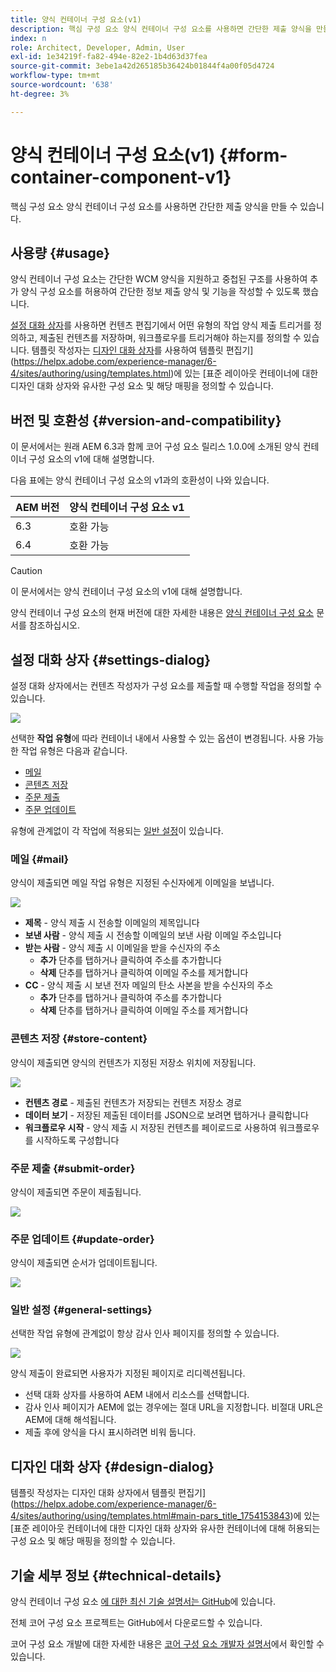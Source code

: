 ```yaml
---
title: 양식 컨테이너 구성 요소(v1)
description: 핵심 구성 요소 양식 컨테이너 구성 요소를 사용하면 간단한 제출 양식을 만들 수 있습니다.
index: n
role: Architect, Developer, Admin, User
exl-id: 1e34219f-fa82-494e-82e2-1b4d63d37fea
source-git-commit: 3ebe1a42d265185b36424b01844f4a00f05d4724
workflow-type: tm+mt
source-wordcount: '638'
ht-degree: 3%

---
```


# 양식 컨테이너 구성 요소(v1) {#form-container-component-v1}

핵심 구성 요소 양식 컨테이너 구성 요소를 사용하면 간단한 제출 양식을 만들 수 있습니다.

## 사용량 {#usage}

양식 컨테이너 구성 요소는 간단한 WCM 양식을 지원하고 중첩된 구조를 사용하여 추가 양식 구성 요소를 허용하여 간단한 정보 제출 양식 및 기능을 작성할 수 있도록 했습니다.

[설정 대화 상자](#settings-dialog)를 사용하면 컨텐츠 편집기에서 어떤 유형의 작업 양식 제출 트리거를 정의하고, 제출된 컨텐츠를 저장하며, 워크플로우를 트리거해야 하는지를 정의할 수 있습니다. 템플릿 작성자는 [디자인 대화 상자](#design-dialog)를 사용하여 템플릿 편집기](https://helpx.adobe.com/experience-manager/6-4/sites/authoring/using/templates.html)에 있는 [표준 레이아웃 컨테이너에 대한 디자인 대화 상자와 유사한 구성 요소 및 해당 매핑을 정의할 수 있습니다.

## 버전 및 호환성 {#version-and-compatibility}

이 문서에서는 원래 AEM 6.3과 함께 코어 구성 요소 릴리스 1.0.0에 소개된 양식 컨테이너 구성 요소의 v1에 대해 설명합니다.

다음 표에는 양식 컨테이너 구성 요소의 v1과의 호환성이 나와 있습니다.

| AEM 버전 | 양식 컨테이너 구성 요소 v1 |
|--- |--- |
| 6.3 | 호환 가능 |
| 6.4 | 호환 가능 |

>[!CAUTION]
>
>이 문서에서는 양식 컨테이너 구성 요소의 v1에 대해 설명합니다.
>
>양식 컨테이너 구성 요소의 현재 버전에 대한 자세한 내용은 [양식 컨테이너 구성 요소](/help/components/forms/form-container.md) 문서를 참조하십시오.

## 설정 대화 상자 {#settings-dialog}

설정 대화 상자에서는 컨텐츠 작성자가 구성 요소를 제출할 때 수행할 작업을 정의할 수 있습니다.

![](/help/assets/chlimage_1.png)

선택한 **작업 유형**&#x200B;에 따라 컨테이너 내에서 사용할 수 있는 옵션이 변경됩니다. 사용 가능한 작업 유형은 다음과 같습니다.

* [메일](#mail)
* [콘텐츠 저장](#store-content)
* [주문 제출](#submit-order)
* [주문 업데이트](#update-order)

유형에 관계없이 각 작업에 적용되는 [일반 설정](#general-settings)이 있습니다.

### 메일 {#mail}

양식이 제출되면 메일 작업 유형은 지정된 수신자에게 이메일을 보냅니다.

![](/help/assets/chlimage_1-1.png)

* **제목**  - 양식 제출 시 전송할 이메일의 제목입니다
* **보낸 사람**  - 양식 제출 시 전송할 이메일의 보낸 사람 이메일 주소입니다
* **받는 사람**  - 양식 제출 시 이메일을 받을 수신자의 주소
   * **추가** 단추를 탭하거나 클릭하여 주소를 추가합니다
   * **삭제** 단추를 탭하거나 클릭하여 이메일 주소를 제거합니다
* **CC**  - 양식 제출 시 보낸 전자 메일의 탄소 사본을 받을 수신자의 주소
   * **추가** 단추를 탭하거나 클릭하여 주소를 추가합니다
   * **삭제** 단추를 탭하거나 클릭하여 이메일 주소를 제거합니다

### 콘텐츠 저장 {#store-content}

양식이 제출되면 양식의 컨텐츠가 지정된 저장소 위치에 저장됩니다.

![](/help/assets/chlimage_1-2.png)

* **컨텐츠 경로**  - 제출된 컨텐츠가 저장되는 컨텐츠 저장소 경로
* **데이터 보기**  - 저장된 제출된 데이터를 JSON으로 보려면 탭하거나 클릭합니다
* **워크플로우 시작**  - 양식 제출 시 저장된 컨텐츠를 페이로드로 사용하여 워크플로우를 시작하도록 구성합니다

### 주문 제출 {#submit-order}

양식이 제출되면 주문이 제출됩니다.

![](/help/assets/chlimage_1-3.png)

### 주문 업데이트 {#update-order}

양식이 제출되면 순서가 업데이트됩니다.

![](/help/assets/chlimage_1-4.png)

### 일반 설정 {#general-settings}

선택한 작업 유형에 관계없이 항상 감사 인사 페이지를 정의할 수 있습니다.

![](/help/assets/chlimage_1-5.png)

양식 제출이 완료되면 사용자가 지정된 페이지로 리디렉션됩니다.

* 선택 대화 상자를 사용하여 AEM 내에서 리소스를 선택합니다.
* 감사 인사 페이지가 AEM에 없는 경우에는 절대 URL을 지정합니다. 비절대 URL은 AEM에 대해 해석됩니다.
* 제출 후에 양식을 다시 표시하려면 비워 둡니다.

## 디자인 대화 상자 {#design-dialog}

템플릿 작성자는 디자인 대화 상자에서 템플릿 편집기](https://helpx.adobe.com/experience-manager/6-4/sites/authoring/using/templates.html#main-pars_title_1754153843)에 있는 [표준 레이아웃 컨테이너에 대한 디자인 대화 상자와 유사한 컨테이너에 대해 허용되는 구성 요소 및 해당 매핑을 정의할 수 있습니다.

## 기술 세부 정보 {#technical-details}

양식 컨테이너 구성 요소 [에 대한 최신 기술 설명서는 GitHub](https://github.com/adobe/aem-core-wcm-components/tree/master/content/src/content/jcr_root/apps/core/wcm/components/form/container/v1/container)에 있습니다.

전체 코어 구성 요소 프로젝트는 GitHub에서 다운로드할 수 있습니다.

코어 구성 요소 개발에 대한 자세한 내용은 [코어 구성 요소 개발자 설명서](/help/developing/overview.md)에서 확인할 수 있습니다.
